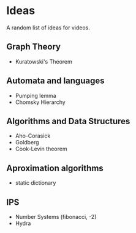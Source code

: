 # Ideas
A random list of ideas for videos.

## Graph Theory
- Kuratowski's Theorem

## Automata and languages
- Pumping lemma
- Chomsky Hierarchy

## Algorithms and Data Structures
- Aho-Corasick
- Goldberg
- Cook-Levin theorem

## Aproximation algorithms
- static dictionary

## IPS
- Number Systems (fibonacci, -2)
- Hydra
